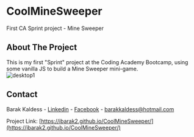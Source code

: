 # CoolMineSweeper
First CA Sprint project - Mine Sweeper

## About The Project

This is my first "Sprint" project at the Coding Academy Bootcamp, using some vanilla JS to build a Mine Sweeper mini-game.
<br>
![desktop1](https://res.cloudinary.com/ibarak/image/upload/v1668496430/finished%20projects%20previews/eomptwayyy0zrlb8s4je.jpg)


## Contact

Barak Kaldess - [Linkedin](https://www.linkedin.com/in/barak-kaldess/) - [Facebook](https://www.facebook.com/barak.kaldess/) - barakkaldess@hotmail.com


Project Link: [https://ibarak2.github.io/CoolMineSweeper/](https://ibarak2.github.io/CoolMineSweeper/)
